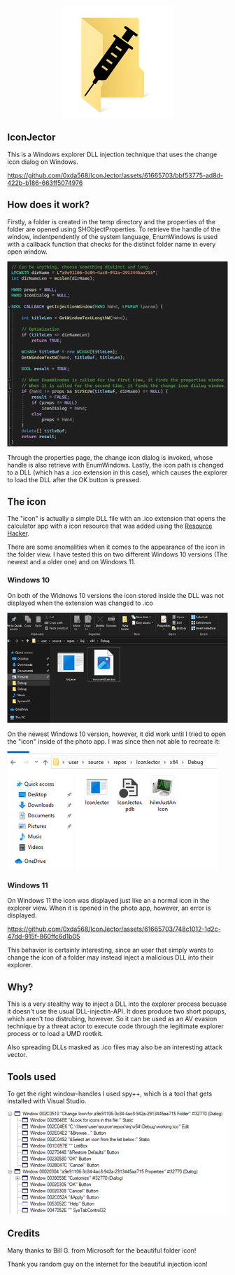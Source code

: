 <p align="center">
    <img src="assets/ficon.png">
</p>

## IconJector
This is a Windows explorer DLL injection technique that uses the change icon dialog on Windows. 


https://github.com/0xda568/IconJector/assets/61665703/bbf53775-ad8d-422b-b186-663ff5074976


## How does it work?
Firstly, a folder is created in the temp directory and the properties of the folder are opened using SHObjectProperties. To retrieve the handle of the window, indentpendently of the system language, EnumWindows is used with a callback function that checks for the distinct folder name in every open window. 

![callback function](assets/callback1.png) 

Through the properties page, the change icon dialog is invoked, whose handle is also retrieve with EnumWindows. Lastly, the icon path is changed to a DLL (which has a .ico extension in this case), which causes the explorer to load the DLL after the OK button is pressed.

## The icon
The "icon" is actually a simple DLL file with an .ico extension that opens the calculator app with a icon resource that was added using the [Resource Hacker]("https://www.angusj.com/resourcehacker/").


There are some anomalities when it comes to the appearance of the icon in the folder view. I have tested this on two different Windows 10 versions (The newest and a older one) and on Windows 11.

### Windows 10
On both of the Widnows 10 versions the icon stored inside the DLL was not displayed when the extension was changed to .ico

![win10 dll](assets/win10_dll.png)

On the newest Windows 10 version, however, it did work until I tried to open the "icon" inside of the photo app. I was since then not able to recreate it:

![new win10 icon](assets/applied_icon.png)

### Windows 11
On Windows 11 the icon was displayed just like an a normal icon in the explorer view. When it is opened in the photo app, however, an error is displayed.


https://github.com/0xda568/IconJector/assets/61665703/748c1012-1d2c-47dd-915f-860ffc6d1b05


This behavior is certainly interesting, since an user that simply wants to change the icon of a folder may instead inject a malicious DLL into their explorer.

## Why?
This is a very stealthy way to inject a DLL into the explorer process becuase it doesn't use the usual DLL-injectin-API. It does produce two short popups, which aren't too distrubing, however. So it can be used as an AV evasion technique by a threat actor to execute code through the legitimate explorer process or to load a UMD rootkit. 

Also spreading DLLs masked as .ico files may also be an interesting attack vector.

## Tools used
To get the right window-handles I used spy++, which is a tool that gets installed with Visual Studio. 

![spy++](assets/spy_pp1.png)

## Credits
Many thanks to Bill G. from Microsoft for the beautiful folder icon!

Thank you random guy on the internet for the beautiful injection icon!
